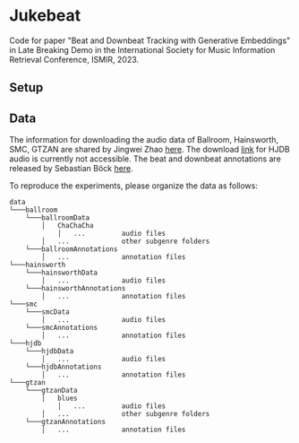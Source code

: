 # Jukebeat

Code for paper "Beat and Downbeat Tracking with Generative Embeddings" in Late Breaking Demo in the International Society for Music Information Retrieval Conference, ISMIR, 2023.

## Setup

## Data

The information for downloading the audio data of Ballroom, Hainsworth, SMC, GTZAN are shared by Jingwei Zhao [here](https://github.com/zhaojw1998/Beat-Transformer#audio-data). The download [link](https://ddmal.music.mcgill.ca/breakscience/dbeat/) for HJDB audio is currently not accessible. The beat and downbeat annotations are released by Sebastian Böck [here](https://github.com/superbock/ISMIR2019).

To reproduce the experiments, please organize the data as follows:

```
data
└───ballroom
	└───ballroomData
		│	ChaChaCha
			│	...			audio files
		│	...				other subgenre folders
	└───ballroomAnnotations
		│	...				annotation files
└───hainsworth
	└───hainsworthData
		│	...				audio files
	└───hainsworthAnnotations
		│	...				annotation files
└───smc
	└───smcData
		│	...				audio files
	└───smcAnnotations
		│	...				annotation files
└───hjdb
	└───hjdbData
		│	...				audio files
	└───hjdbAnnotations
		│	...				annotation files
└───gtzan
	└───gtzanData
		│	blues
			│	...			audio files
		│	...				other subgenre folders
	└───gtzanAnnotations
		│	...				annotation files
```
